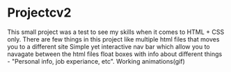 # Projectcv2
This small project was a test to see my skills when it comes to HTML + CSS only.
There are few things in this project like multiple html files that moves you to a different site
Simple yet interactive nav bar which allow you to navagate between the html files
float boxes with info about different things - "Personal info, job experiance, etc".
Working animations(gif)
